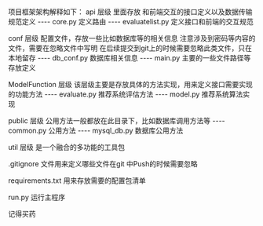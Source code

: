 ##
项目框架架构解释如下：
api  层级 里面存放 和前端交互的接口定义以及数据传输规范定义
---- core.py            定义路由
---- evaluatelist.py    定义接口和前端的交互规范

conf  层级
配置文件，存放一些比如数据库等的相关信息   注意涉及到密码等内容的文件，需要在忽略文件中写明
在后续提交到git上的时候需要忽略此类文件，只在本地留存
---- db_conf.py         数据库相关信息
---- main.py            主要的一些文件路径等存放定义

ModelFunction 层级
该层级主要是存放具体的方法实现，用来定义接口需要实现的功能方法
---- evaluate.py         推荐系统评估方法
---- model.py            推荐系统算法实现

public  层级
公用方法一般都放在此目录下，比如数据库调用方法等
---- common.py           公用方法
---- mysql_db.py         数据库公用方法

util 层级
是一个融合的多功能的工具包

.gitignore 文件用来定义哪些文件在git 中Push的时候需要忽略

requirements.txt 用来存放需要的配置包清单

run.py 运行主程序

记得买药
